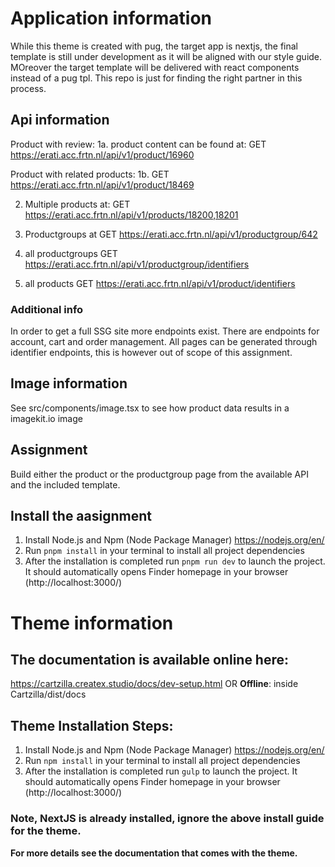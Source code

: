 # Application information

While this theme is created with pug, the target app is nextjs, the final template is still under development as it will be aligned with our style guide. MOreover the target template will be delivered with 
react components instead of a pug tpl. This repo is just for finding the right partner in this process.

## Api information

Product with review:
1a. product content can be found at: GET https://erati.acc.frtn.nl/api/v1/product/16960

Product with related products:
1b. GET https://erati.acc.frtn.nl/api/v1/product/18469

2. Multiple products at: GET https://erati.acc.frtn.nl/api/v1/products/18200,18201
3. Productgroups at GET https://erati.acc.frtn.nl/api/v1/productgroup/642

4. all productgroups GET https://erati.acc.frtn.nl/api/v1/productgroup/identifiers
5. all products GET https://erati.acc.frtn.nl/api/v1/product/identifiers

### Additional info
In order to get a full SSG site more endpoints exist. There are endpoints for account, cart and order management. All pages can be generated through identifier endpoints, this is however out of scope of 
this assignment. 

## Image information
See src/components/image.tsx to see how product data results in a imagekit.io image

## Assignment
Build either the product or the productgroup page from the available API and the included template.

## Install the aasignment
1. Install Node.js and Npm (Node Package Manager)
https://nodejs.org/en/
2. Run `pnpm install` in your terminal to install all project dependencies
3. After the installation is completed run `pnpm run dev` to launch the project. It should automatically opens Finder homepage in your browser (http://localhost:3000/)


# Theme information

## The documentation is available online here:
https://cartzilla.createx.studio/docs/dev-setup.html
OR
**Offline**: inside Cartzilla/dist/docs

## Theme Installation Steps:
1. Install Node.js and Npm (Node Package Manager)
https://nodejs.org/en/
2. Run `npm install` in your terminal to install all project dependencies
3. After the installation is completed run `gulp` to launch the project. It should automatically opens Finder homepage in your browser (http://localhost:3000/)

### Note, NextJS is already installed, ignore the above install guide for the theme.

**For more details see the documentation that comes with the theme.**